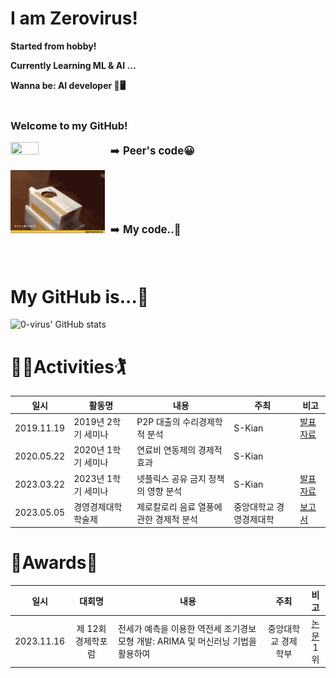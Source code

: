 # I am Zerovirus!

**Started from hobby!**

**Currently Learning ML & AI ...**

**Wanna be: AI developer 🤖🖥️**
<br/>
<br/>
### Welcome to my GitHub!

<img src='./images/tank.gif' width='30%' height='30%'> <span style='font-size: 1.2em'>&nbsp;➡️ **Peer's code😀**</span>

<img src='./images/cat.gif' width='30%' height='30%'> <span style='font-size: 1.2em'>&nbsp;➡️ **My code..🤣**</span>
<br/><br/><br/>
# My GitHub is...🤔
![0-virus' GitHub stats](https://github-readme-stats.vercel.app/api?username=0-virus&show_icons=true&theme=dracula)

# 🏌️‍♂️Activities🏌️‍
|일시|활동명|내용|주최|비고|
|:---:|------|----|---|----|
|2019.11.19|2019년 2학기 세미나|P2P 대출의 수리경제학적 분석|S-Kian|[발표자료](<./files/2019 2학기 스키안 세미나 ppt.pptx>)|
|2020.05.22|2020년 1학기 세미나|연료비 연동제의 경제적 효과|S-Kian|
|2023.03.22|2023년 1학기 세미나|넷플릭스 공유 금지 정책의 영향 분석|S-Kian|[발표자료](<./files/2023 2학기 스키안 세미나 ppt.pptx>)|
|2023.05.05|경영경제대학 학술제|제로칼로리 음료 열풍에 관한 경제적 분석|중앙대학교 경영경제대학|[보고서](<./files/2023 경영경제대학 학술제 보고서 - 그저 빛날 조.pdf>)|


# 🎉Awards🎉
|     일시     |     대회명      |내용|      주최      | 비고 |
|:----------:|:---:|---|:------------:|:---:|
| 2023.11.16 | 제 12회 경제학포럼  | 전세가 예측을 이용한 역전세 조기경보모형 개발: ARIMA 및 머신러닝 기법을 활용하여 |  중앙대학교 경제학부  |[논문](<./files/2023 스키안 포럼 논문.pdf>)<br/>1위|

